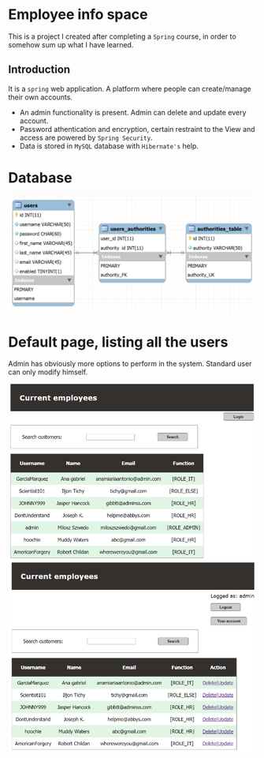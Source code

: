 # Employee info space
This is a project I created after completing a `Spring` course, in order to somehow sum up what I have learned.

## Introduction
It is a `spring` web application. A platform where people can create/manage their own accounts.
 
 - An admin functionality is present. Admin can delete and update every account.
 - Password athentication and encryption, certain restraint to the View and access are powered by `Spring Security`.
 - Data is stored in `MySQL` database with `Hibernate's` help.

# Database
  ![Database schema](screenshots/db_schema.bmp)

# Default page, listing all the users
Admin has obviously more options to perform in the system. Standard user can only modify himself.


  ![nobody is logged](screenshots/usersNoLogin.bmp)![admin logged](screenshots/usersAdmin.bmp)

